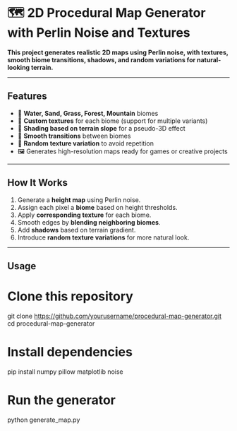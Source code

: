 # 🗺️ 2D Procedural Map Generator with Perlin Noise and Textures

**This project generates realistic 2D maps using Perlin noise, with textures, smooth biome transitions, shadows, and random variations for natural-looking terrain.**  

---

## **Features**

- 🌊 **Water, Sand, Grass, Forest, Mountain** biomes  
- 🎨 **Custom textures** for each biome (support for multiple variants)  
- 🌄 **Shading based on terrain slope** for a pseudo-3D effect  
- 🔄 **Smooth transitions** between biomes  
- 🎲 **Random texture variation** to avoid repetition  
- 🖼️ Generates high-resolution maps ready for games or creative projects  

---

## **How It Works**

1. Generate a **height map** using Perlin noise.  
2. Assign each pixel a **biome** based on height thresholds.  
3. Apply **corresponding texture** for each biome.  
4. Smooth edges by **blending neighboring biomes**.  
5. Add **shadows** based on terrain gradient.  
6. Introduce **random texture variations** for more natural look.  

---

## **Usage**
# Clone this repository
git clone https://github.com/yourusername/procedural-map-generator.git
cd procedural-map-generator

# Install dependencies
pip install numpy pillow matplotlib noise

# Run the generator
python generate_map.py
